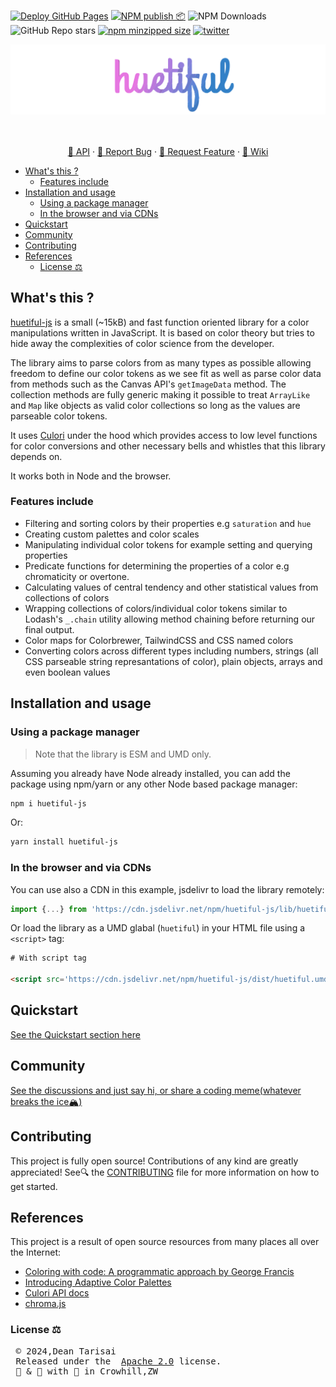 [![Deploy GitHub Pages](https://github.com/xml-wizard/huetiful/actions/workflows/static.yml/badge.svg?branch=main)](https://github.com/xml-wizard/huetiful/actions/workflows/static.yml)
[![NPM publish 📦](https://github.com/xml-wizard/huetiful/actions/workflows/npm-publish.yml/badge.svg)](https://github.com/xml-wizard/huetiful/actions/workflows/npm-publish.yml)
![NPM Downloads](https://img.shields.io/npm/dm/huetiful-js?style=social&logo=npm&link=https%3A%2F%2Fnpmjs.com%2Fpackage%2Fhuetiful-js%20)
![GitHub Repo stars](https://img.shields.io/github/stars/xml-wizard/huetiful?style=social&logo=github)
[![npm minzipped size](https://img.shields.io/bundlephobia/minzip/huetiful-js?style=social)](https://bundlephobia.com/package/huetiful-js)
[![twitter](https://img.shields.io/twitter/follow/deantarisai?style=social)](https://twitter.com/deantarisai)

<img alt='Logo for huetiful-js' src='./docs/assets/img/logo.svg' width='800'>

<p align='center'>
<br>
<br>
<a href="https://huetiful-js.com">📜 API</a>
 ·
<a href="https://github.com/xml-wizard/huetiful/issues/new?template=---bug-report.md">🐞 Report Bug</a>
·
<a href="https://github.com/xml-wizard/huetiful/issues/new?template=---feature-request.md">🍩 Request Feature</a>
    ·
<a href="https://github.com/xml-wizard/huetiful/wiki">🧠 Wiki </a>
</p>

<!-- @import "[TOC]" {cmd="toc" depthFrom=2 depthTo=6 orderedList=false} -->

<!-- code_chunk_output -->

- [What's this ?](#whats-this-)
  - [Features include](#features-include)
- [Installation and usage](#installation-and-usage)
  - [Using a package manager](#using-a-package-manager)
  - [In the browser and via CDNs](#in-the-browser-and-via-cdns)
- [Quickstart](#quickstart)
- [Community](#community)
- [Contributing](#contributing)
- [References](#references)
  - [License ⚖️](#license-️)

<!-- /code_chunk_output -->

## What's this ?

[huetiful-js](www.huetiful-js.com) is a small (~15kB) and fast function oriented library for a color manipulations written in JavaScript. It is based on color theory but tries to hide away the complexities of color science from the developer.

The library aims to parse colors from as many types as possible allowing freedom to define our color tokens as we see fit as well as parse color data from methods such as the Canvas API's `getImageData` method. The collection methods are fully generic making it possible to treat `ArrayLike` and `Map` like objects as valid color collections so long as the values are parseable color tokens.

It uses [Culori](https://culorijs.org/api/) under the hood which provides access to low level functions for color conversions and other necessary bells and whistles that this library depends on.

It works both in Node and the browser.

### Features include

- Filtering and sorting colors by their properties e.g `saturation` and `hue`
- Creating custom palettes and color scales
- Manipulating individual color tokens for example setting and querying properties
- Predicate functions for determining the properties of a color e.g chromaticity or overtone.
- Calculating values of central tendency and other statistical values from collections of colors
- Wrapping collections of colors/individual color tokens similar to Lodash's `_.chain` utility allowing method chaining before returning our final output.
- Color maps for Colorbrewer, TailwindCSS and CSS named colors
- Converting colors across different types including numbers, strings (all CSS parseable string represantations of color), plain objects, arrays and even boolean values


## Installation and usage

### Using a package manager

> Note that the library is ESM and UMD only.

Assuming you already have Node already installed, you can add the package using npm/yarn or any other Node based package manager:

```bash
npm i huetiful-js
```

Or:

```bash
yarn install huetiful-js
```

### In the browser and via CDNs

You can use also a CDN in this example, jsdelivr to load the library remotely:

```js
import {...} from 'https://cdn.jsdelivr.net/npm/huetiful-js/lib/huetiful.esm.js'

```

Or load the library as a UMD glabal (`huetiful`) in your HTML file using a `<script>` tag:

```html
# With script tag

<script src='https://cdn.jsdelivr.net/npm/huetiful-js/dist/huetiful.umd.js'></script>

```

## Quickstart

[See the Quickstart section here](https://huetiful-js.com/api)

## Community

[See the discussions and just say hi, or share a coding meme(whatever breaks the ice🏔️)](https://github.com/xml-wizard/huetiful/discussions)

## Contributing

This project is fully open source! Contributions of any kind are greatly appreciated! See🔍 the [CONTRIBUTING](./CONTRIBUTING.md) file for more information on how to get started.

## References

This project is a result of open source resources from many places all over the Internet:

- [Coloring with code: A programmatic approach by George Francis](https://tympanus.net/codrops/2021/12/07/coloring-with-code-a-programmatic-approach-to-design/)
- [Introducing Adaptive Color Palettes](https://www.google.com/url?sa=t&source=web&rct=j&opi=89978449&url=https://medium.com/thinking-design/introducing-adaptive-color-palettes-111b5842fc88&ved=2ahUKEwj5xNSuy-6DAxV8REEAHVKaAMwQFnoECB0QAQ&usg=AOvVaw2ufCwph7oofZCFawA0WPr-)
- [Culori API docs](https://culorijs.org/api/)
- [chroma.js](https://npmjs.com/package/chroma.js)

### License ⚖️

 <pre>
 © 2024,Dean Tarisai
 Released under the  <a href="http://www.apache.org/licenses/LICENSE-2.0">Apache 2.0</a> license.</h5>
 🧪 & 🔬 with 🥃 in Crowhill,ZW</pre>
